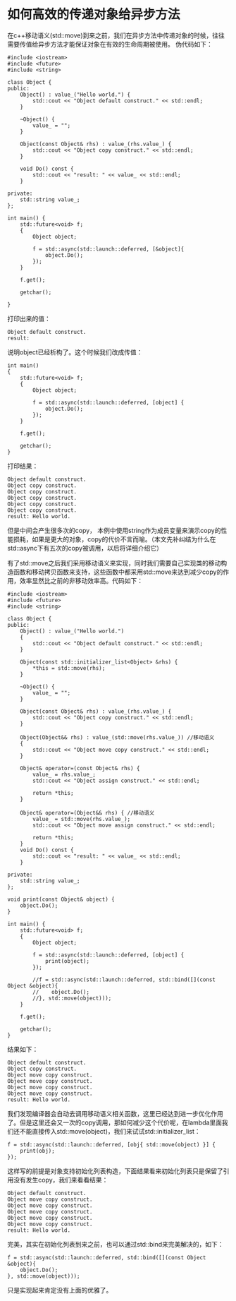 # 如何高效的传递对象给异步方法

在c++移动语义(std::move)到来之前，我们在异步方法中传递对象的时候，往往需要传值给异步方法才能保证对象在有效的生命周期被使用。
伪代码如下：
```
#include <iostream>
#include <future>
#include <string>

class Object {
public:
    Object() : value_("Hello world.") {
        std::cout << "Object default construct." << std::endl;
    }

    ~Object() {
        value_ = "";
    }

    Object(const Object& rhs) : value_(rhs.value_) {
        std::cout << "Object copy construct." << std::endl;
    }

    void Do() const {
        std::cout << "result: " << value_ << std::endl;
    }

private:
    std::string value_;
};

int main() {
    std::future<void> f;
    {
        Object object;

        f = std::async(std::launch::deferred, [&object]{
            object.Do();
        });
    }

    f.get();

    getchar();
    
}
```
打印出来的值：
```
Object default construct.
result:
```
说明object已经析构了。这个时候我们改成传值：

```
int main()
{
    std::future<void> f;
    {
        Object object;

        f = std::async(std::launch::deferred, [object] {
            object.Do();
        });
    }

    f.get();

    getchar();
}
```
打印结果：
```
Object default construct.
Object copy construct.
Object copy construct.
Object copy construct.
Object copy construct.
Object copy construct.
result: Hello world.
```
但是中间会产生很多次的copy， 本例中使用string作为成员变量来演示copy的性能损耗，如果是更大的对象，copy的代价不言而喻。（本文先补纠结为什么在std::async下有五次的copy被调用，以后将详细介绍它）

有了std::move之后我们采用移动语义来实现，同时我们需要自己实现类的移动构造函数和移动拷贝函数来支持，这些函数中都采用std::move来达到减少copy的作用，效率显然比之前的非移动效率高。代码如下：

```
#include <iostream>
#include <future>
#include <string>

class Object {
public:
    Object() : value_("Hello world.")
    {
        std::cout << "Object default construct." << std::endl;
    }

    Object(const std::initializer_list<Object> &rhs) {
        *this = std::move(rhs);
    }

    ~Object() {
        value_ = "";
    }

    Object(const Object& rhs) : value_(rhs.value_) {
        std::cout << "Object copy construct." << std::endl;
    }

    Object(Object&& rhs) : value_(std::move(rhs.value_)) //移动语义
    {
        std::cout << "Object move copy construct." << std::endl;
    }

    Object& operator=(const Object& rhs) {
        value_ = rhs.value_;
        std::cout << "Object assign construct." << std::endl;

        return *this;
    }

    Object& operator=(Object&& rhs) { //移动语义
        value_ = std::move(rhs.value_);
        std::cout << "Object move assign construct." << std::endl;

        return *this;
    }
    void Do() const {
        std::cout << "result: " << value_ << std::endl;
    }

private:
    std::string value_;
};

void print(const Object& object) {
    object.Do();
}

int main() {
    std::future<void> f;
    {
        Object object;

        f = std::async(std::launch::deferred, [object] {
            print(object);
        });

        //f = std::async(std::launch::deferred, std::bind([](const Object &object){
        //    object.Do();
        //}, std::move(object)));
    }

    f.get();

    getchar();
}
```
结果如下：
```
Object default construct.
Object copy construct.
Object move copy construct.
Object move copy construct.
Object move copy construct.
Object move copy construct.
result: Hello world.
```
我们发现编译器会自动去调用移动语义相关函数，这里已经达到进一步优化作用了。但是这里还会又一次的copy调用，那如何减少这个代价呢，在lambda里面我们还不能直接传入std::move(object)，我们来试试std::initializer_list：
```
f = std::async(std::launch::deferred, [obj{ std::move(object) }] {
    print(obj);
});
```
这样写的前提是对象支持初始化列表构造，下面结果看来初始化列表只是保留了引用没有发生copy，我们来看看结果：
```
Object default construct.
Object move copy construct.
Object move copy construct.
Object move copy construct.
Object move copy construct.
Object move copy construct.
result: Hello world.
```
完美，其实在初始化列表到来之前，也可以通过std::bind来完美解决的，如下：
```
f = std::async(std::launch::deferred, std::bind([](const Object &object){
    object.Do();
}, std::move(object)));
```
只是实现起来肯定没有上面的优雅了。


